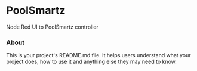 PoolSmartz
==========

Node Red UI to PoolSmartz controller

### About

This is your project's README.md file. It helps users understand what your
project does, how to use it and anything else they may need to know.